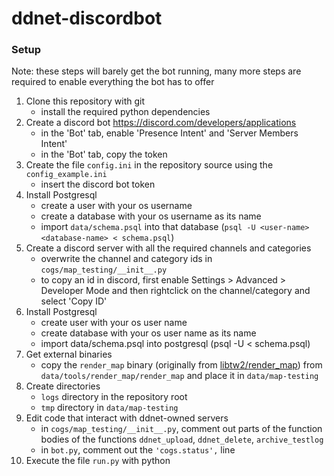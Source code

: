 # ddnet-discordbot

### Setup

Note: these steps will barely get the bot running, many more steps are required to enable everything the bot has to offer

1. Clone this repository with git
   - install the required python dependencies
2. Create a discord bot https://discord.com/developers/applications
   - in the 'Bot' tab, enable 'Presence Intent' and 'Server Members Intent'
   - in the 'Bot' tab, copy the token
3. Create the file `config.ini` in the repository source using the `config_example.ini`
   - insert the discord bot token
4. Install Postgresql
   - create a user with your os username
   - create a database with your os username as its name
   - import `data/schema.psql` into that database (`psql -U <user-name> <database-name> < schema.psql`)
5. Create a discord server with all the required channels and categories
   - overwrite the channel and category ids in `cogs/map_testing/__init__.py`
   - to copy an id in discord, first enable Settings > Advanced > Developer Mode and then rightclick on the channel/category and select 'Copy ID'
6. Install Postgresql
   - create user with your os user name
   - create database with your os user name as its name
   - import data/schema.psql into postgresql (psql -U <user-name> <database-name> < schema.psql)
7. Get external binaries
   - copy the `render_map` binary (originally from [libtw2/render_map](https://github.com/heinrich5991/libtw2/tree/master/render_map)) from `data/tools/render_map/render_map` and place it in `data/map-testing`
8. Create directories
   - `logs` directory in the repository root
   - `tmp` directory in `data/map-testing`
9. Edit code that interact with ddnet-owned servers
   - in `cogs/map_testing/__init__.py`, comment out parts of the function bodies of the functions `ddnet_upload`, `ddnet_delete`, `archive_testlog`
   - in `bot.py`, comment out the `'cogs.status',` line
10. Execute the file `run.py` with python
